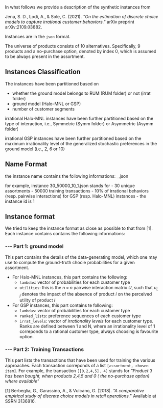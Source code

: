 In what follows we provide a description of the synthetic instances from

Jena, S. D., Lodi, A., & Sole, C. (2021). *"On the estimation of discrete choice models to capture irrational customer behaviors."* arXiv preprint arXiv:2109.03882. 

Instances are in the `json` format.

The universe of products consists of 10 alternatives. Specifically, 9 products and a no-purchase option, denoted by index 0, which is assumed to be always present in the assortment.

## Instances Classification
The instances have been partitioned based on 
* whether the ground model belongs to RUM (RUM folder) or not (irrat folder)
* ground model (Halo-MNL or GSP)
* number of customer segments

irrational Halo-MNL instances have been further partitioned based on the type of interaction, i.e., Symmetric (Symm folder) or Asymmetric (Asymm folder)

irrational GSP instances have been further partitioned based on the maximum irrationality level of the generalized stochastic preferences in the ground model (i.e., 2, 6 or 10)

## Name Format
the instance name contains the following informations:
	<number of unique training assortments>_<number of training transactions>_<percentage of irrationality>_<id>.json

for example, instance 30_50000_10_1.json stands for
	- 30 unique assortments
	- 50000 training transactions
	- 10% of irrational behaviors (resp. pairwise interactions) for GSP (resp. Halo-MNL) instances 
	- the instance id is 1

## Instance format
We tried to keep the instance format as close as possible to that from [1]. Each instance contains contains the following informations:

### --- Part 1: ground model
This part contains the details of the data-generating model, which one may use to compute the ground-truth chocie probabilities for a given assortment. 
* For Halo-MNL instances, this part contains the following:
	* `lambdas`: vector of probabilities for each customer type
	* `utilities`: this is the $n \times n$ pairwise interaction matrix $U$, such that $u_{i,j}$ denotes the impact of the absence of  product $i$ on the perceived utility of product $i$
* For GSP instances, this part contains te following:
	* `lambdas`: vector of probabilities for each customer type
	* `ranked_lists`: preference sequences of each customer type
	* `irrat_levels`: vector of *irrationality levels* for each customer type. Ranks are defined between 1 and N, where an irrationality level of 1 correponds to a rational customer type, always choosing is favourite option.
	
### --- Part 2: Training Transactions
This part lists the transactions that have been used for training the various approaches. Each transaction correponds of a list `[assortment, chosen item]`. For example, the transaction `[[0,2,4,5], 4]` stands for *"Product 3 has been bought, when products 2,4,5 and 0 ( the no-purchase option) where available"*

[1] Berbeglia, G., Garassino, A., & Vulcano, G. (2018). *"A comparative empirical study of discrete choice models in retail operations.*" Available at SSRN 3136816.
